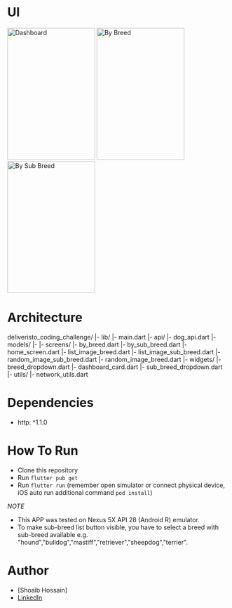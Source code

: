 # UI
<img src="https://github.com/hossain101/deliveristo_coding_challenge/assets/80954453/1b3a2022-3ec8-4bc3-b706-90cf31516f30" width="200" height="300" alt="Dashboard">

<img src="https://github.com/hossain101/deliveristo_coding_challenge/assets/80954453/47a75e78-9c43-4c5b-8557-6c5fa20c9f6e" width="200" height="300" alt="By Breed">


<img src="https://github.com/hossain101/deliveristo_coding_challenge/assets/80954453/b2800b2d-8bc6-4a8a-83cb-2db2e156e496" width="200" height="300" alt="By Sub Breed">


# Architecture
deliveristo_coding_challenge/
|- lib/
    |- main.dart
    |- api/
        |- dog_api.dart
    |- models/
        |- 
    |- screens/
        |- by_breed.dart
        |- by_sub_breed.dart
        |- home_screen.dart
        |- list_image_breed.dart
        |- list_image_sub_breed.dart
        |- random_image_sub_breed.dart
        |- random_image_breed.dart
    |- widgets/
        |- breed_dropdown.dart
        |- dashboard_card.dart
        |- sub_breed_dropdown.dart
    |- utils/
        |- network_utils.dart


# Dependencies
- http: ^1.1.0

# How To Run

- Clone this repository
- Run `flutter pub get`
- Run `flutter run` (remember open simulator or connect physical device, iOS auto run additional command `pod install`)

*NOTE*
- This APP was tested on Nexus 5X API 28 (Android R) emulator.
- To make sub-breed list button visible, you have to select a breed with sub-breed available e.g. "hound","bulldog","mastiff","retriever","sheepdog","terrier".

# Author
- [Shoaib Hossain]
- [LinkedIn](https://www.linkedin.com/in/shoaib-hossain-5bb080236/)
  

